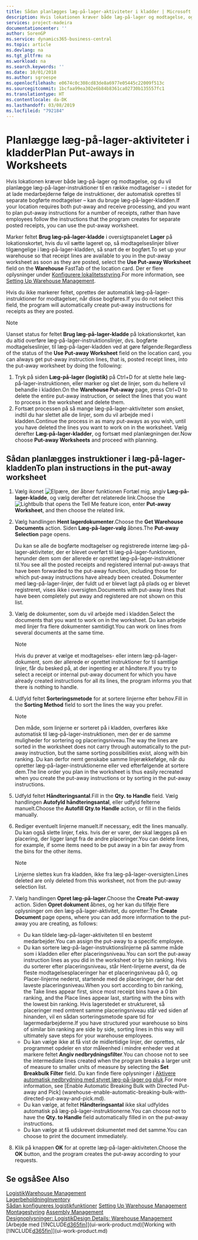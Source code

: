 ```yaml
---
title: Sådan planlægges læg-på-lager-aktiviteter i kladder | Microsoft Docs
description: Hvis lokationen kræver både læg-på-lager og modtagelse, og du vil planlægge læg-på-lager-instruktioner til en række modtagelser – i stedet for at lade medarbejderne følge de instruktioner, der automatisk oprettes til separate bogførte modtagelser – kan du bruge læg-på-lager-kladden.
services: project-madeira
documentationcenter: ''
author: SorenGP
ms.service: dynamics365-business-central
ms.topic: article
ms.devlang: na
ms.tgt_pltfrm: na
ms.workload: na
ms.search.keywords: ''
ms.date: 10/01/2018
ms.author: sgroespe
ms.openlocfilehash: e0674c0c308cd83de8a6977e05445c22009f513c
ms.sourcegitcommit: 1bcfaa99ea302e6b84b8361ca02730b135557fc1
ms.translationtype: HT
ms.contentlocale: da-DK
ms.lasthandoff: 03/08/2019
ms.locfileid: "792184"
---
```

# <a name="plan-put-aways-in-worksheets"></a><span data-ttu-id="6e800-103">Planlægge læg-på-lager-aktiviteter i kladder</span><span class="sxs-lookup"><span data-stu-id="6e800-103">Plan Put-aways in Worksheets</span></span>
<span data-ttu-id="6e800-104">Hvis lokationen kræver både læg-på-lager og modtagelse, og du vil planlægge læg-på-lager-instruktioner til en række modtagelser – i stedet for at lade medarbejderne følge de instruktioner, der automatisk oprettes til separate bogførte modtagelser – kan du bruge læg-på-lager-kladden.</span><span class="sxs-lookup"><span data-stu-id="6e800-104">If your location requires both put-away and receive processing, and you want to plan put-away instructions for a number of receipts, rather than have employees follow the instructions that the program creates for separate posted receipts, you can use the put-away worksheet.</span></span>  

<span data-ttu-id="6e800-105">Marker feltet **Brug læg-på-lager-kladde** i oversigtspanelet **Lager** på lokationskortet, hvis du vil sætte lageret op, så modtagelseslinjer bliver tilgængelige i læg-på-lager-kladden, så snart de er bogført.</span><span class="sxs-lookup"><span data-stu-id="6e800-105">To set up your warehouse so that receipt lines are available to you in the put-away worksheet as soon as they are posted, select the **Use Put-away Worksheet** field on the **Warehouse** FastTab of the location card.</span></span> <span data-ttu-id="6e800-106">Der er flere oplysninger under [Konfigurere lokalitetsstyring](warehouse-setup-warehouse.md).</span><span class="sxs-lookup"><span data-stu-id="6e800-106">For more information, see [Setting Up Warehouse Management](warehouse-setup-warehouse.md).</span></span>  

<span data-ttu-id="6e800-107">Hvis du ikke markerer feltet, oprettes der automatisk læg-på-lager-instruktioner for modtagelser, når disse bogføres.</span><span class="sxs-lookup"><span data-stu-id="6e800-107">If you do not select this field, the program will automatically create put-away instructions for receipts as they are posted.</span></span>  

> [!NOTE]  
>  <span data-ttu-id="6e800-108">Uanset status for feltet **Brug læg-på-lager-kladde** på lokationskortet, kan du altid overføre læg-på-lager-instruktionslinjer, dvs. bogførte modtagelseslinjer, til læg-på-lager-kladden ved at gøre følgende:</span><span class="sxs-lookup"><span data-stu-id="6e800-108">Regardless of the status of the **Use Put-away Worksheet** field on the location card, you can always get put-away instruction lines, that is, posted receipt lines, into the put-away worksheet by doing the following:</span></span>  
>   
>  1.  <span data-ttu-id="6e800-109">Tryk på siden **Læg-på-lager (logistik)** på Ctrl+D for at slette hele læg-på-lager-instruktionen, eller marker og slet de linjer, som du hellere vil behandle i kladden.</span><span class="sxs-lookup"><span data-stu-id="6e800-109">On the **Warehouse Put-away** page, press Ctrl+D to delete the entire put-away instruction, or select the lines that you want to process in the worksheet and delete them.</span></span>  
> 2.  <span data-ttu-id="6e800-110">Fortsæt processen på så mange læg-på-lager-aktiviteter som ønsket, indtil du har slettet alle de linjer, som du vil arbejde med i kladden.</span><span class="sxs-lookup"><span data-stu-id="6e800-110">Continue the process in as many put-aways as you wish, until you have deleted the lines you want to work on in the worksheet.</span></span> <span data-ttu-id="6e800-111">Vælg derefter **Læg-på-lager-kladder**, og fortsæt med planlægningen der.</span><span class="sxs-lookup"><span data-stu-id="6e800-111">Now choose **Put-away Worksheets** and proceed with planning.</span></span>  

## <a name="to-plan-instructions-in-the-put-away-worksheet"></a><span data-ttu-id="6e800-112">Sådan planlægges instruktioner i læg-på-lager-kladden</span><span class="sxs-lookup"><span data-stu-id="6e800-112">To plan instructions in the put-away worksheet</span></span>  
1.  <span data-ttu-id="6e800-113">Vælg ikonet ![Elpære, der åbner funktionen Fortæl mig](media/ui-search/search_small.png "Fortæl mig, hvad du vil foretage dig"), angiv **Læg-på-lager-kladde**, og vælg derefter det relaterede link.</span><span class="sxs-lookup"><span data-stu-id="6e800-113">Choose the ![Lightbulb that opens the Tell Me feature](media/ui-search/search_small.png "Tell me what you want to do") icon, enter **Put-away Worksheet**, and then choose the related link.</span></span>  
2.  <span data-ttu-id="6e800-114">Vælg handlingen **Hent lagerdokumenter**.</span><span class="sxs-lookup"><span data-stu-id="6e800-114">Choose the **Get Warehouse Documents** action.</span></span> <span data-ttu-id="6e800-115">Siden **Læg-på-lager-valg** åbnes.</span><span class="sxs-lookup"><span data-stu-id="6e800-115">The **Put-away Selection** page opens.</span></span>  

    <span data-ttu-id="6e800-116">Du kan se alle de bogførte modtagelser og registrerede interne læg-på-lager-aktiviteter, der er blevet overført til læg-på-lager-funktionen, herunder dem som der allerede er oprettet læg-på-lager-instruktioner til.</span><span class="sxs-lookup"><span data-stu-id="6e800-116">You see all the posted receipts and registered internal put-aways that have been forwarded to the put-away function, including those for which put-away instructions have already been created.</span></span> <span data-ttu-id="6e800-117">Dokumenter med læg-på-lager-linjer, der fuldt ud er blevet lagt på plads og er blevet registreret, vises ikke i oversigten.</span><span class="sxs-lookup"><span data-stu-id="6e800-117">Documents with put-away lines that have been completely put away and registered are not shown on this list.</span></span>  

3. <span data-ttu-id="6e800-118">Vælg de dokumenter, som du vil arbejde med i kladden.</span><span class="sxs-lookup"><span data-stu-id="6e800-118">Select the documents that you want to work on in the worksheet.</span></span> <span data-ttu-id="6e800-119">Du kan arbejde med linjer fra flere dokumenter samtidigt.</span><span class="sxs-lookup"><span data-stu-id="6e800-119">You can work on lines from several documents at the same time.</span></span>  

    > [!NOTE]  
    >  <span data-ttu-id="6e800-120">Hvis du prøver at vælge et modtagelses- eller intern læg-på-lager-dokument, som der allerede er oprettet instruktioner for til samtlige linjer, får du besked på, at der ingenting er at håndtere.</span><span class="sxs-lookup"><span data-stu-id="6e800-120">If you try to select a receipt or internal put-away document for which you have already created instructions for all its lines, the program informs you that there is nothing to handle.</span></span>  

4. <span data-ttu-id="6e800-121">Udfyld feltet **Sorteringsmetode** for at sortere linjerne efter behov.</span><span class="sxs-lookup"><span data-stu-id="6e800-121">Fill in the **Sorting Method** field to sort the lines the way you prefer.</span></span>  

    > [!NOTE]  
    >  <span data-ttu-id="6e800-122">Den måde, som linjerne er sorteret på i kladden, overføres ikke automatisk til læg-på-lager-instruktionen, men der er de samme muligheder for sortering og placeringsniveau.</span><span class="sxs-lookup"><span data-stu-id="6e800-122">The way the lines are sorted in the worksheet does not carry through automatically to the put-away instruction, but the same sorting possibilities exist, along with bin ranking.</span></span> <span data-ttu-id="6e800-123">Du kan derfor nemt genskabe samme linjerækkefølge, når du opretter læg-på-lager-instruktionerne eller ved efterfølgende at sortere dem.</span><span class="sxs-lookup"><span data-stu-id="6e800-123">The line order you plan in the worksheet is thus easily recreated when you create the put-away instructions or by sorting in the put-away instructions.</span></span>  

5.  <span data-ttu-id="6e800-124">Udfyld feltet **Håndteringsantal**.</span><span class="sxs-lookup"><span data-stu-id="6e800-124">Fill in the **Qty. to Handle** field.</span></span> <span data-ttu-id="6e800-125">Vælg handlingen **Autofyld håndteringsantal**, eller udfyld felterne manuelt.</span><span class="sxs-lookup"><span data-stu-id="6e800-125">Choose the **Autofill Qty.to Handle** action, or fill in the fields manually.</span></span>  
6.  <span data-ttu-id="6e800-126">Rediger eventuelt linjerne manuelt.</span><span class="sxs-lookup"><span data-stu-id="6e800-126">If necessary, edit the lines manually.</span></span> <span data-ttu-id="6e800-127">Du kan også slette linjer, f.eks. hvis der er varer, der skal lægges på en placering, der ligger langt fra de andre placeringer.</span><span class="sxs-lookup"><span data-stu-id="6e800-127">You can delete lines, for example, if some items need to be put away in a bin far away from the bins for the other items.</span></span>  

    > [!NOTE]  
    >  <span data-ttu-id="6e800-128">Linjerne slettes kun fra kladden, ikke fra læg-på-lager-oversigten.</span><span class="sxs-lookup"><span data-stu-id="6e800-128">Lines deleted are only deleted from this worksheet, not from the put-away selection list.</span></span>  

7.  <span data-ttu-id="6e800-129">Vælg handlingen **Opret læg-på-lager**.</span><span class="sxs-lookup"><span data-stu-id="6e800-129">Choose the **Create Put-away** action.</span></span> <span data-ttu-id="6e800-130">Siden **Opret dokument** åbnes, og her kan du tilføje flere oplysninger om den læg-på-lager-aktivitet, du opretter:</span><span class="sxs-lookup"><span data-stu-id="6e800-130">The **Create Document** page opens, where you can add more information to the put-away you are creating, as follows:</span></span>  

    -   <span data-ttu-id="6e800-131">Du kan tildele læg-på-lager-aktiviteten til en bestemt medarbejder.</span><span class="sxs-lookup"><span data-stu-id="6e800-131">You can assign the put-away to a specific employee.</span></span>  
    -   <span data-ttu-id="6e800-132">Du kan sortere læg-på-lager-instruktionslinjerne på samme måde som i kladden eller efter placeringsniveau.</span><span class="sxs-lookup"><span data-stu-id="6e800-132">You can sort the put-away instruction lines as you did in the worksheet or by bin ranking.</span></span> <span data-ttu-id="6e800-133">Hvis du sorterer efter placeringsniveau, står Hent-linjerne øverst, da de fleste modtagelsesplaceringer har et placeringsniveau på 0, og Placer-linjerne nederst, startende med de placeringer, der har det laveste placeringsniveau.</span><span class="sxs-lookup"><span data-stu-id="6e800-133">When you sort according to bin ranking, the Take lines appear first, since most receipt bins have a 0 bin ranking, and the Place lines appear last, starting with the bins with the lowest bin ranking.</span></span> <span data-ttu-id="6e800-134">Hvis lagerstedet er struktureret, så placeringer med omtrent samme placeringsniveau står ved siden af hinanden, vil en sådan sorteringsmetode spare tid for lagermedarbejderne.</span><span class="sxs-lookup"><span data-stu-id="6e800-134">If you have structured your warehouse so bins of similar bin ranking are side by side, sorting lines in this way will ultimately save steps for your warehouse employees.</span></span>  
    -   <span data-ttu-id="6e800-135">Du kan vælge ikke at få vist de midlertidige linjer, der oprettes, når programmet opdeler en stor måleenhed i mindre enheder ved at markere feltet **Angiv nedbrydningsfilter**.</span><span class="sxs-lookup"><span data-stu-id="6e800-135">You can choose not to see the intermediate lines created when the program breaks a larger unit of measure to smaller units of measure by selecting the **Set Breakbulk Filter** field.</span></span> <span data-ttu-id="6e800-136">Du kan finde flere oplysninger i [Aktivere automatisk nedbrydning med styret læg-på-lager og pluk](warehouse-enable-automatic-breaking-bulk-with-directed-put-away-and-pick.md).</span><span class="sxs-lookup"><span data-stu-id="6e800-136">For more information, see [Enable Automatic Breaking Bulk with Directed Put-away and Pick] (warehouse-enable-automatic-breaking-bulk-with-directed-put-away-and-pick.md).</span></span>  
    -   <span data-ttu-id="6e800-137">Du kan vælge, at feltet **Håndteringsantal** ikke skal udfyldes automatisk på læg-på-lager-instruktionerne.</span><span class="sxs-lookup"><span data-stu-id="6e800-137">You can choose not to have the **Qty. to Handle** field automatically filled in on the put-away instructions.</span></span>  
    -   <span data-ttu-id="6e800-138">Du kan vælge at få udskrevet dokumentet med det samme.</span><span class="sxs-lookup"><span data-stu-id="6e800-138">You can choose to print the document immediately.</span></span>  

8.  <span data-ttu-id="6e800-139">Klik på knappen **OK** for at oprette læg-på-lager-aktiviteten.</span><span class="sxs-lookup"><span data-stu-id="6e800-139">Choose the **OK** button, and the program creates the put-away according to your requests.</span></span>  

## <a name="see-also"></a><span data-ttu-id="6e800-140">Se også</span><span class="sxs-lookup"><span data-stu-id="6e800-140">See Also</span></span>  
[<span data-ttu-id="6e800-141">Logistik</span><span class="sxs-lookup"><span data-stu-id="6e800-141">Warehouse Management</span></span>](warehouse-manage-warehouse.md)  
[<span data-ttu-id="6e800-142">Lagerbeholdning</span><span class="sxs-lookup"><span data-stu-id="6e800-142">Inventory</span></span>](inventory-manage-inventory.md)  
<span data-ttu-id="6e800-143">[Sådan konfigureres logistikfunktioner](warehouse-setup-warehouse.md)   </span><span class="sxs-lookup"><span data-stu-id="6e800-143">[Setting Up Warehouse Management](warehouse-setup-warehouse.md)   </span></span>  
<span data-ttu-id="6e800-144">[Montagestyring](assembly-assemble-items.md)  </span><span class="sxs-lookup"><span data-stu-id="6e800-144">[Assembly Management](assembly-assemble-items.md)  </span></span>  
[<span data-ttu-id="6e800-145">Designoplysninger: Logistik</span><span class="sxs-lookup"><span data-stu-id="6e800-145">Design Details: Warehouse Management</span></span>](design-details-warehouse-management.md)  
<span data-ttu-id="6e800-146">[Arbejde med [!INCLUDE[d365fin](includes/d365fin_md.md)]](ui-work-product.md)</span><span class="sxs-lookup"><span data-stu-id="6e800-146">[Working with [!INCLUDE[d365fin](includes/d365fin_md.md)]](ui-work-product.md)</span></span>
